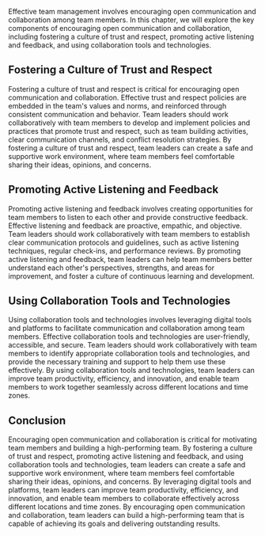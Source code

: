 

Effective team management involves encouraging open communication and collaboration among team members. In this chapter, we will explore the key components of encouraging open communication and collaboration, including fostering a culture of trust and respect, promoting active listening and feedback, and using collaboration tools and technologies.

## Fostering a Culture of Trust and Respect

Fostering a culture of trust and respect is critical for encouraging open communication and collaboration. Effective trust and respect policies are embedded in the team's values and norms, and reinforced through consistent communication and behavior. Team leaders should work collaboratively with team members to develop and implement policies and practices that promote trust and respect, such as team building activities, clear communication channels, and conflict resolution strategies. By fostering a culture of trust and respect, team leaders can create a safe and supportive work environment, where team members feel comfortable sharing their ideas, opinions, and concerns.

## Promoting Active Listening and Feedback

Promoting active listening and feedback involves creating opportunities for team members to listen to each other and provide constructive feedback. Effective listening and feedback are proactive, empathic, and objective. Team leaders should work collaboratively with team members to establish clear communication protocols and guidelines, such as active listening techniques, regular check-ins, and performance reviews. By promoting active listening and feedback, team leaders can help team members better understand each other's perspectives, strengths, and areas for improvement, and foster a culture of continuous learning and development.

## Using Collaboration Tools and Technologies

Using collaboration tools and technologies involves leveraging digital tools and platforms to facilitate communication and collaboration among team members. Effective collaboration tools and technologies are user-friendly, accessible, and secure. Team leaders should work collaboratively with team members to identify appropriate collaboration tools and technologies, and provide the necessary training and support to help them use these effectively. By using collaboration tools and technologies, team leaders can improve team productivity, efficiency, and innovation, and enable team members to work together seamlessly across different locations and time zones.

## Conclusion

Encouraging open communication and collaboration is critical for motivating team members and building a high-performing team. By fostering a culture of trust and respect, promoting active listening and feedback, and using collaboration tools and technologies, team leaders can create a safe and supportive work environment, where team members feel comfortable sharing their ideas, opinions, and concerns. By leveraging digital tools and platforms, team leaders can improve team productivity, efficiency, and innovation, and enable team members to collaborate effectively across different locations and time zones. By encouraging open communication and collaboration, team leaders can build a high-performing team that is capable of achieving its goals and delivering outstanding results.
